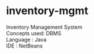 # inventory-mgmt
Inventory Management System  
Concepts used: DBMS  
Language     : Java  
IDE          : NetBeans


